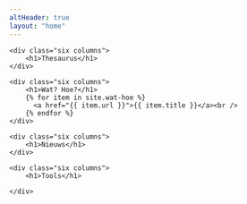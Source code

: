 ```yaml
---
altHeader: true
layout: "home"
---
```



<div class="row" class="home-blocks">
        
	<div class="six columns">
		<h1>Thesaurus</h1>
	</div>

	<div class="six columns">
		<h1>Wat? Hoe?</h1>
		{% for item in site.wat-hoe %}
		  <a href="{{ item.url }}">{{ item.title }}</a><br />
		{% endfor %}
	</div>

</div>

<div class="row" class="home-blocks">
        
	<div class="six columns">
		<h1>Nieuws</h1>
	</div>

	<div class="six columns">
		<h1>Tools</h1>
	
	</div>

</div>